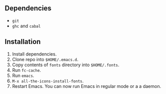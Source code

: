 ## Dependencies
- `git`
- `ghc` and `cabal`


## Installation
1. Install dependencies.
2. Clone repo into `$HOME/.emacs.d`.
3. Copy contents of `fonts` directory into `$HOME/.fonts`.
4. Run `fc-cache`.
5. Run `emacs`.
6. `M-x all-the-icons-install-fonts`.
7. Restart Emacs. You can now run Emacs in regular mode or a a daemon.
